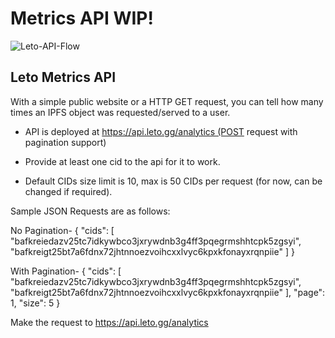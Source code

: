 
 # Metrics API WIP!


![Leto-API-Flow](https://user-images.githubusercontent.com/30084404/232287746-9205c249-24fa-4bde-92fb-30c828dac0d3.png)




## Leto Metrics API

With a simple public website or a HTTP GET request, you can tell how many times an IPFS object was requested/served to a user.

- API is deployed at https://api.leto.gg/analytics (POST request with pagination support)

- Provide at least one cid to the api for it to work.

- Default CIDs size limit is 10, max is 50 CIDs per request (for now, can be changed if required).

Sample JSON Requests are as follows: 	

No Pagination- {
  "cids": [
    "bafkreiedazv25tc7idkywbco3jxrywdnb3g4ff3pqegrmshhtcpk5zgsyi",
    "bafkreigt25bt7a6fdnx72jhtnnoezvoihcxxlvyc6kpxkfonayxrqnpiie"
  ]
}


With Pagination-
{
  "cids": [
    "bafkreiedazv25tc7idkywbco3jxrywdnb3g4ff3pqegrmshhtcpk5zgsyi",
    "bafkreigt25bt7a6fdnx72jhtnnoezvoihcxxlvyc6kpxkfonayxrqnpiie"
  ],
  "page": 1,
  "size": 5
}

Make the request to https://api.leto.gg/analytics 




